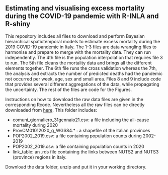 ## Estimating and visualising excess mortality during the COVID-19 pandemic with R-INLA and R-shiny

This repository includes all files to download and perform Bayesian hierarchical spatiotemporal models to estimate excess mortality during the 2019 COVID-19 pandemic in Italy. The 1-3 files are data wrangling files to harmonise and prepare to merge with the mortality data. They can run independently. The 4th file is the population interpolation that requires file 3 to run. The 5th file cleans the mortality data and brings all the different elements together. The 6th file runs the cross validation whereas the 7th, the analysis and extracts the number of predicted deaths had the pandemic not occurred per week, age, sex and small area. Files 8 and 9 include code that provides several different aggregations of the data, while propagating the uncertainty. The rest of the files are code for the Figures. 

Instructions on how to download the raw data files are given in the corresponding Rcode. Nevertheless all the raw files can be directly downloaded from [here](https://imperialcollegelondon.box.com/s/5di16s2ybnpfcltnfcl5en2rom5fj5vd). This folder includes:
* comuni_giornaliero_31gennaio21.csv: a file including the all-cause mortality during 2020
* ProvCM01012020_g_WGS84.* : a shapefile of the italian provinces
* POP2002_2019.csv: a file containing population counts during 2002-2019
* POP2002_2019.csv: a file containing population counts in 2020
* link_table: an .rds file containing the links between NUTS2 and NUTS3 (province) regions in italy. 

Download the data folder, unzip and put it in your working directory.
